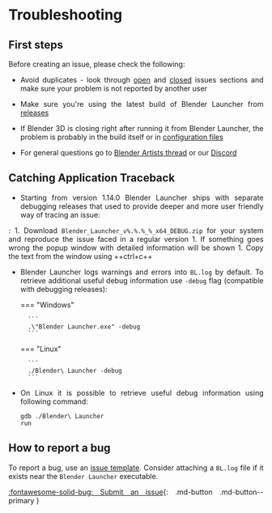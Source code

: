 <style>body {text-align: justify}</style>

# Troubleshooting

## First steps

Before creating an issue, please check the following:

* Avoid duplicates - look through [open](https://github.com/Victor-IX/Blender-Launcher-V2/issues) and [closed](https://github.com/Victor-IX/Blender-Launcher-V2/issues?q=is%3Aissue+is%3Aclosed) issues sections and make sure your problem is not reported by another user

* Make sure you're using the latest build of Blender Launcher from [releases](https://github.com/Victor-IX/Blender-Launcher-V2/releases)

* If Blender 3D is closing right after running it from Blender Launcher, the problem is probably in the build itself or in [configuration files](https://docs.blender.org/manual/en/2.83/advanced/blender_directory_layout.html)

* For general questions go to [Blender Artists thread](https://blenderartists.org/t/blender-launcher-standalone-software-client) or our [Discord](https://discord.gg/3jrTZFJkTd)

## Catching Application Traceback

* Starting from version 1.14.0 Blender Launcher ships with separate debugging releases that used to provide deeper and more user friendly way of tracing an issue:

:   1. Download `Blender_Launcher_v%.%.%_%_x64_DEBUG.zip` for your system and reproduce the issue faced in a regular version
    1. If something goes wrong the popup window with detailed information will be shown
    1. Copy the text from the window using ++ctrl+c++

* Blender Launcher logs warnings and errors into `BL.log` by default. To retrieve additional useful debug information use `-debug` flag (compatible with debugging releases):

    === "Windows"

        ```
        .\"Blender Launcher.exe" -debug
        ```

    === "Linux"

        ```
        ./Blender\ Launcher -debug
        ```

* On Linux it is possible to retrieve useful debug information using following command:

    ```
    gdb ./Blender\ Launcher
    run
    ```

## How to report a bug

To report a bug, use an [issue template](https://github.com/Victor-IX/Blender-Launcher-V2/issues/new?assignees=Victor-IX&labels=bug&template=bug_report.md&title=). Consider attaching a `BL.log` file if it exists near the `Blender Launcher` executable.

[:fontawesome-solid-bug: Submit an issue](https://github.com/Victor-IX/Blender-Launcher-V2/issues/new?assignees=Victor-IX&labels=bug&template=bug_report.md&title=){: .md-button .md-button--primary }
